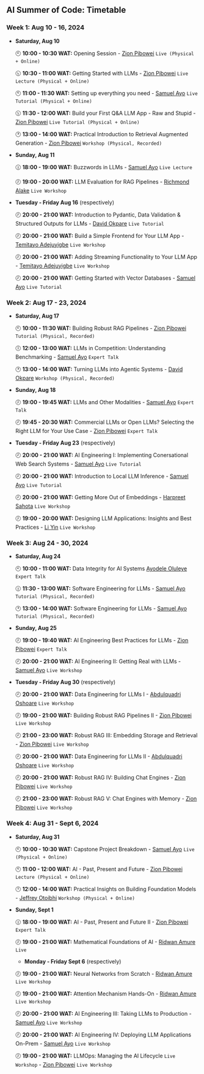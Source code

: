 ## AI Summer of Code: Timetable

### Week 1: Aug 10 - 16, 2024

- **Saturday, Aug 10**
  
  🕙 **10:00 - 10:30 WAT:** Opening Session - [Zion Pibowei](https://linkedin.com/in/zion-pibowei) `Live (Physical + Online)`
  
  🕥 **10:30 - 11:00 WAT:** Getting Started with LLMs - [Zion Pibowei](https://linkedin.com/in/zion-pibowei)  `Live Lecture (Physical + Online)`

  🕚 **11:00 - 11:30 WAT:** Setting up everything you need - [Samuel Ayo](https://www.linkedin.com/in/sam-ayo) `Live Tutorial (Physical + Online)`

  🕦 **11:30 - 12:00 WAT:** Build your First Q&A LLM App - Raw and Stupid - [Zion Pibowei](https://linkedin.com/in/zion-pibowei) `Live Tutorial (Physical + Online)`

  🕐 **13:00 - 14:00 WAT:** Practical Introduction to Retrieval Augmented Generation - [Zion Pibowei](https://linkedin.com/in/zion-pibowei) `Workshop (Physical, Recorded)`
    
- **Sunday, Aug 11**
  
  🕧 **18:00 - 19:00 WAT:** Buzzwords in LLMs - [Samuel Ayo](https://www.linkedin.com/in/sam-ayo) `Live Lecture`
  
  🕖 **19:00 - 20:00 WAT:** LLM Evaluation for RAG Pipelines - [Richmond Alake](https://www.linkedin.com/in/richmondalake) `Live Workshop`

- **Tuesday - Friday Aug 16** (respectively)
  
  🕗 **20:00 - 21:00 WAT:** Introduction to Pydantic, Data Validation & Structured Outputs for LLMs - [David Okpare](https://www.linkedin.com/in/david-okpare) `Live Tutorial`
  
  🕗 **20:00 - 21:00 WAT:** Build a Simple Frontend for Your LLM App - [Temitayo Adejuyigbe](https://www.linkedin.com/in/temitayo-adejuyigbe-943860127) `Live Workshop`

  🕗 **20:00 - 21:00 WAT:** Adding Streaming Functionality to Your LLM App - [Temitayo Adejuyigbe](https://www.linkedin.com/in/temitayo-adejuyigbe-943860127) `Live Workshop`

  🕗 **20:00 - 21:00 WAT:** Getting Started with Vector Databases - [Samuel Ayo](https://www.linkedin.com/in/sam-ayo) `Live Tutorial`


### Week 2: Aug 17 - 23, 2024

- **Saturday, Aug 17**
  
  🕙 **10:00 - 11:30 WAT:** Building Robust RAG Pipelines - [Zion Pibowei](https://linkedin.com/in/zion-pibowei) `Tutorial (Physical, Recorded)`

  🕕 **12:00 - 13:00 WAT:** LLMs in Competition: Understanding Benchmarking - [Samuel Ayo](https://www.linkedin.com/in/sam-ayo) `Expert Talk`

  🕐 **13:00 - 14:00 WAT:** Turning LLMs into Agentic Systems - [David Okpare](https://www.linkedin.com/in/david-okpare) `Workshop (Physical, Recorded)`

- **Sunday, Aug 18**
  
  🕖 **19:00 - 19:45 WAT:** LLMs and Other Modalities - [Samuel Ayo](https://www.linkedin.com/in/sam-ayo) `Expert Talk`
  
  🕗 **19:45 - 20:30 WAT:** Commercial LLMs or Open LLMs? Selecting the Right LLM for Your Use Case - [Zion Pibowei](https://linkedin.com/in/zion-pibowei) `Expert Talk`

- **Tuesday - Friday Aug 23** (respectively)
  
  🕗 **20:00 - 21:00 WAT:** AI Engineering I: Implementing Conersational Web Search Systems - [Samuel Ayo](https://www.linkedin.com/in/sam-ayo) `Live Tutorial`
  
  🕗 **20:00 - 21:00 WAT:** Introduction to Local LLM Inference - [Samuel Ayo](https://www.linkedin.com/in/sam-ayo) `Live Tutorial`

  🕗 **20:00 - 21:00 WAT:** Getting More Out of Embeddings - [Harpreet Sahota](https://www.linkedin.com/in/harpreetsahota204) `Live Workshop`
  
  🕖 **19:00 - 20:00 WAT:** Designing LLM Applications: Insights and Best Practices - [Li Yin](https://www.linkedin.com/in/li-yin-ai) `Live Workshop`
  

### Week 3: Aug 24 - 30, 2024

- **Saturday, Aug 24**
  
  🕙 **10:00 - 11:00 WAT:** Data Integrity for AI Systems [Ayodele Oluleye](https://www.linkedin.com/in/ayodele-oluleye-6a726b61) `Expert Talk`

  🕧 **11:30 - 13:00 WAT:** Software Engineering for LLMs - [Samuel Ayo](https://www.linkedin.com/in/sam-ayo) `Tutorial (Physical, Recorded)`

  🕐 **13:00 - 14:00 WAT:** Software Engineering for LLMs - [Samuel Ayo](https://www.linkedin.com/in/sam-ayo) `Tutorial (Physical, Recorded)`


- **Sunday, Aug 25**
  
  🕖 **19:00 - 19:40 WAT:** AI Engineering Best Practices for LLMs - [Zion Pibowei](https://linkedin.com/in/zion-pibowei) `Expert Talk`
  
  🕗 **20:00 - 21:00 WAT:** AI Engineering II: Getting Real with LLMs - [Samuel Ayo](https://www.linkedin.com/in/sam-ayo) `Live Workshop`
    

- **Tuesday - Friday Aug 30**  (respectively)
  
  🕗 **20:00 - 21:00 WAT:** Data Engineering for LLMs I - [Abdulquadri Oshoare](https://www.linkedin.com/in/abdulquadri-ayodeji) `Live Workshop`

  🕖 **19:00 - 21:00 WAT:** Building Robust RAG Pipelines II - [Zion Pibowei](https://linkedin.com/in/zion-pibowei) `Live Workshop`
  
  🕗 **21:00 - 23:00 WAT:** Robust RAG III: Embedding Storage and Retrieval - [Zion Pibowei](https://linkedin.com/in/zion-pibowei) `Live Workshop`

  🕗 **20:00 - 21:00 WAT:** Data Engineering for LLMs II - [Abdulquadri Oshoare](https://www.linkedin.com/in/abdulquadri-ayodeji) `Live Workshop`
  
  🕗 **20:00 - 21:00 WAT:** Robust RAG IV: Building Chat Engines - [Zion Pibowei](https://linkedin.com/in/zion-pibowei) `Live Workshop`

  🕗 **21:00 - 23:00 WAT:** Robust RAG V: Chat Engines with Memory - [Zion Pibowei](https://linkedin.com/in/zion-pibowei) `Live Workshop`

  
### Week 4: Aug 31 - Sept 6, 2024

- **Saturday, Aug 31**
  
  🕙 **10:00 - 10:30 WAT:** Capstone Project Breakdown - [Samuel Ayo](https://www.linkedin.com/in/sam-ayo) `Live (Physical + Online)`

  🕚 **11:00 - 12:00 WAT:** AI - Past, Present and Future - [Zion Pibowei](https://linkedin.com/in/zion-pibowei) `Lecture (Physical + Online)`

  🕛 **12:00 - 14:00 WAT:** Practical Insights on Building Foundation Models - [Jeffrey Otoibhi](https://twitter.com/Jeffreypaul_) `Workshop (Physical + Online)`

  <!-- 🕐 **13:00 - 14:00 WAT:** What Have We Achieved So Far? - [Zion Pibowei](https://linkedin.com/in/zion-pibowei) `Live (Physical + Online)` -->

- **Sunday, Sept 1**

  🕧 **18:00 - 19:00 WAT:** AI - Past, Present and Future II - [Zion Pibowei](https://linkedin.com/in/zion-pibowei) `Expert Talk`

  🕖 **19:00 - 21:00 WAT:** Mathematical Foundations of AI - [Ridwan Amure](https://www.linkedin.com/in/ridwan-amure) `Live`

  
  - **Monday - Friday Sept 6**  (respectively)

  🕖 **19:00 - 21:00 WAT:** Neural Networks from Scratch  - [Ridwan Amure](https://www.linkedin.com/in/ridwan-amure) `Live Workshop`
  
  🕖 **19:00 - 21:00 WAT:** Attention Mechanism Hands-On - [Ridwan Amure](https://www.linkedin.com/in/ridwan-amure) `Live Workshop`

  🕗 **20:00 - 21:00 WAT:** AI Engineering III: Taking LLMs to Production - [Samuel Ayo](https://www.linkedin.com/in/sam-ayo) `Live Workshop`
  
  🕗 **20:00 - 21:00 WAT:** AI Engineering IV: Deploying LLM Applications On-Prem - [Samuel Ayo](https://www.linkedin.com/in/sam-ayo) `Live Workshop`

  <!-- 🕗 **20:00 - 21:00 WAT:** AI Engineering: Solving Latency Bottlenecks - [Samuel Ayo](https://www.linkedin.com/in/sam-ayo) `Live Workshop` -->
  
  🕖 **19:00 - 21:00 WAT:** LLMOps: Managing the AI Lifecycle `Live Workshop` - [Zion Pibowei](https://linkedin.com/in/zion-pibowei) `Live Workshop`


<!-- - **Other Sessions (schedule not finalised)**
  - Generative Deep Learning
  - LLMs from First Principles
  - Causal Language Modelling & the State-of-the-Art -->
